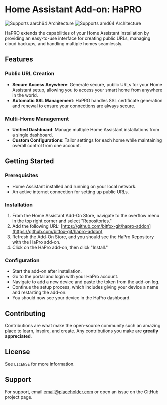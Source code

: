 # Home Assistant Add-on: HaPRO

![Supports aarch64 Architecture][aarch64-shield]
![Supports amd64 Architecture][amd64-shield]

<!-- ![Supports armhf Architecture][armhf-shield] -->
<!-- ![Supports armv7 Architecture][armv7-shield] -->
<!-- ![Supports i386 Architecture][i386-shield] -->

HaPRO extends the capabilities of your Home Assistant installation by providing an easy-to-use interface for creating public URLs, managing cloud backups, and handling multiple homes seamlessly.

## Features

### Public URL Creation

- **Secure Access Anywhere**: Generate secure, public URLs for your Home Assistant setup, allowing you to access your smart home from anywhere in the world.
- **Automatic SSL Management**: HaPRO handles SSL certificate generation and renewal to ensure your connections are always secure.

<!-- ### Cloud Backups

- **Scheduled Backups**: Configure automatic backups on a daily, weekly, or monthly basis.
- **Offsite Storage**: Safeguard your configurations and data by storing backups in the cloud, protecting against local hardware failures. -->

### Multi-Home Management

- **Unified Dashboard**: Manage multiple Home Assistant installations from a single dashboard.
- **Custom Configurations**: Tailor settings for each home while maintaining overall control from one account.

## Getting Started

### Prerequisites

- Home Assistant installed and running on your local network.
- An active internet connection for setting up public URLs.

### Installation

1. From the Home Assistant Add-On Store, navigate to the overflow menu in the top right corner and select "Repositories."
2. Add the following URL: [https://github.com/bitfox-git/hapro-addon](https://github.com/bitfox-git/hapro-addon)
3. Refresh the Add-On Store, and you should see the HaPro Repository with the HaPro add-on.
4. Click on the HaPro add-on, then click "Install."

### Configuration

-  Start the add-on after installation.
- Go to the portal and login with your HaPro account.
- Navigate to add a new device and paste the token from the add-on log.
- Continue the setup process, which includes giving your device a name and restarting the add-on.
- You should now see your device in the HaPro dashboard.

## Contributing

Contributions are what make the open-source community such an amazing place to learn, inspire, and create. Any contributions you make are **greatly appreciated**.

## License

See `LICENSE` for more information.

## Support

For support, email email@placeholder.com or open an issue on the GitHub project page.


[aarch64-shield]: https://img.shields.io/badge/aarch64-yes-green.svg
[amd64-shield]: https://img.shields.io/badge/amd64-yes-green.svg
[armhf-shield]: https://img.shields.io/badge/armhf-yes-green.svg
[armv7-shield]: https://img.shields.io/badge/armv7-yes-green.svg
[i386-shield]: https://img.shields.io/badge/i386-yes-green.svg
